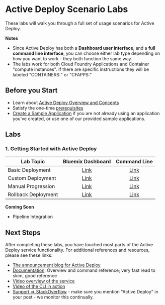 # Active Deploy Scenario Labs

These labs will walk you through a full set of usage scenarios for Active Deploy.


**Notes**
* Since Active Deploy has both a **Dashboard user interface**, and a **full command line interface**, you can choose either lab type depending on how you want to work - they both function the same way.
* The labs work for both Cloud Foundry Applications and Container "compute instances". If there are specific instructions they will be labeled "CONTAINERS:" or "CFAPPS:"

## Before you Start
* Learn about [Active Deploy Overview and Concepts](Lab0-Overview.md)
* Satisfy the one-time [prerequisites](Lab0-Prereqs.md)
* [Create a Sample Application](Lab0-SampleApp.md) if you are not already using an application you've created, or use one of our provided sample applications.

## Labs
### 1. Getting Started with Active Deploy
| Lab Topic | Bluemix Dashboard | Command Line |
|-----------|:-----------------:|:------------:|
|Basic Deployment|[Link](./labs/BluemixDashboard/Lab1.md)|[Link](./labs/CLI/Lab1.md)|
|Custom Deployment|[Link](./labs/BluemixDashboard/Lab2.md)|[Link](./labs/CLI/Lab2.md)|
|Manual Progression|[Link](./labs/BluemixDashboard/Lab3.md)|[Link](./labs/CLI/Lab3.md)|
|Rollback Deployment|[Link](./labs/BluemixDashboard/Lab4.md)|[Link](./labs/CLI/Lab4.md)|

**Coming Soon**
* Pipeline Integration

## Next Steps

After completing these labs, you have touched most parts of the Active Deploy service functionality. For additional references and resources, please see these links:

* [The announcement blog for Active Deploy](https://developer.ibm.com/bluemix/2015/10/09/bluemix-zero-downtime-deployment)
* [Documentation](https://www.ng.bluemix.net/docs/services/ActiveDeploy/index.html):
Overview and command reference; very fast read to skim, good reference
* [Video overview of the service](https://developer.ibm.com/tv/videos/cloud-foundation-services-demonstration/?cm_mmc=dw-_-trs-_-social-_-generic)
* [Video of the CLI in action](https://www.youtube.com/watch?v=LmsZ4-Mj_pU)
* [Support => StackOverflow](http://stackoverflow.com/questions/tagged/bluemix) - make sure you mention "Active Deploy" in your post - we monitor this continually.
